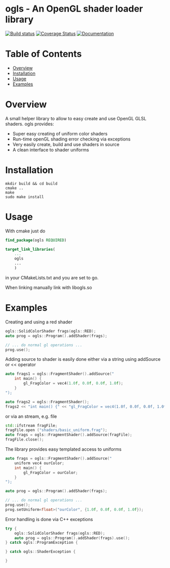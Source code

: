 # ogls - An OpenGL shader loader library

[![Build status](https://travis-ci.org/fa1k3n/ogls.svg?branch=master)](https://travis-ci.org/fa1k3n/ogls)
[![Coverage Status](https://coveralls.io/repos/github/fa1k3n/ogls/badge.svg?branch=master&service=github)](https://coveralls.io/github/fa1k3n/ogls?branch=master&service=github)
[![Documentation](https://img.shields.io/badge/docs-reference-blue.svg)](https://rawgit.com/fa1k3n/ogls/documentation/docs/html/index.html)

# Table of Contents

- [Overview](#overview)
- [Installation](#installation)
- [Usage](#usage)
- [Examples](#examples)

# Overview

A small helper library to allow to easy create and use OpenGL GLSL shaders. 
ogls provides:
* Super easy creating of uniform color shaders
* Run-time openGL shading error checking via exceptions
* Very easily create, build and use shaders in source 
* A clean interface to shader uniforms

# Installation

```
mkdir build && cd build
cmake ..
make
sudo make install
```

# Usage

With cmake just do

```cmake
find_package(ogls REQUIRED)

target_link_libraries(
	...
	ogls
	...
	)
```

in your CMakeLists.txt and you are set to go.

When linking manually link with libogls.so

# Examples

Creating and using a red shader

```c++
ogls::SolidColorShader frags(ogls::RED);
auto prog = ogls::Program().addShader(frags);

// ... do normal gl operations ...
prog.use();

```

Adding source to shader is easily done either via a string using addSource or
<< operator

```c++
auto frags1 = ogls::FragmentShader().addSource("
	int main() { 
		gl_FragColor = vec4(1.0f, 0.0f, 0.0f, 1.0f);
	}
");

auto frags2 = ogls::FragmentShader();
frags2 << "int main() {" << "gl_FragColor = vec4(1.0f, 0.0f, 0.0f, 1.0f); }";
```

or via an stream, e.g. file

```c++
std::ifstream fragFile;
fragFile.open ("shaders/basic_uniform.frag");
auto frags = ogls::FragmentShader().addSource(fragFile);
fragFile.close();
```

The library provides easy templated access to uniforms

```c++
auto frags = ogls::FragmentShader().addSource("
	uniform vec4 ourColor;
	int main() { 
		gl_FragColor = ourColor;
	}
");

auto prog = ogls::Program().addShader(frags);

// ... do normal gl operations ...
prog.use();
prog.setUniform<float>("ourColor", {1.0f, 0.0f, 0.0f, 1.0f});

```

Error handling is done via C++ exceptions

```c++
try {
	ogls::SolidColorShader frags(ogls::RED);
	auto prog = ogls::Program().addShader(frags).use();
} catch ogls::ProgramException {

} catch ogls::ShaderException {

}
```